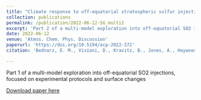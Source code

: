 ```yaml
---
title: "Climate response to off-equatorial stratospheric sulfur injections in three Earth System Models ? Part 2: stratospheric and free-tropospheric response"
collection: publications
permalink: /publication/2022-06-12-SG_multi2
excerpt: 'Part 2 of a multi-model exploration into off-equatorial SO2 injections, focused on stratospheric changes'
date: 2022-06-12
venue: 'Atmos. Chem. Phys. Discussion'
paperurl: 'https://doi.org/10.5194/acp-2022-372'
citation: 'Bednarz, E. M., Visioni, D., Kravitz, B., Jones, A., Haywood, J. M., Richter, J., MacMartin, D. G., and Braesicke, P.: Climate response to off-equatorial stratospheric sulfur injections in three Earth System Models ? Part 2: stratospheric and free-tropospheric response, Atmos. Chem. Phys. Discuss. preprint, in review, 2022'

---
```

Part 1 of a multi-model exploration into off-equatorial SO2 injections, focused on experimental protocols and surface changes

[Download paper here](https://doi.org/10.5194/acp-2022-372)